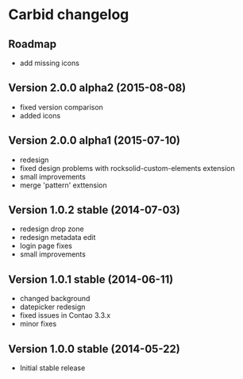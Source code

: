Carbid changelog
===========================

Roadmap
---------------------------------
- add missing icons


Version 2.0.0 alpha2 (2015-08-08)
---------------------------------
- fixed version comparison
- added icons


Version 2.0.0 alpha1 (2015-07-10)
---------------------------------
- redesign
- fixed design problems with rocksolid-custom-elements extension
- small improvements
- merge 'pattern' exttension


Version 1.0.2 stable (2014-07-03)
---------------------------------
- redesign drop zone
- redesign metadata edit
- login page fixes
- small improvements


Version 1.0.1 stable (2014-06-11)
---------------------------------
- changed background
- datepicker redesign
- fixed issues in Contao 3.3.x
- minor fixes


Version 1.0.0 stable (2014-05-22)
---------------------------------
- Initial stable release